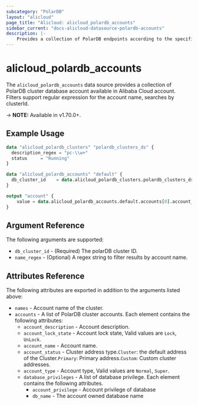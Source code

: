 ```yaml
---
subcategory: "PolarDB"
layout: "alicloud"
page_title: "Alicloud: alicloud_polardb_accounts"
sidebar_current: "docs-alicloud-datasource-polardb-accounts"
description: |-
    Provides a collection of PolarDB endpoints according to the specified filters.
---
```


# alicloud\_polardb\_accounts

The `alicloud_polardb_accounts` data source provides a collection of PolarDB cluster database account available in Alibaba Cloud account.
Filters support regular expression for the account name, searches by clusterId.

-> **NOTE:** Available in v1.70.0+.

## Example Usage

```terraform
data "alicloud_polardb_clusters" "polardb_clusters_ds" {
  description_regex = "pc-\\w+"
  status     = "Running"
}

data "alicloud_polardb_accounts" "default" {
  db_cluster_id    = data.alicloud_polardb_clusters.polardb_clusters_ds.clusters.0.id
}

output "account" {
    value = data.alicloud_polardb_accounts.default.accounts[0].account_name
}
```

## Argument Reference

The following arguments are supported:

* `db_cluster_id` - (Required) The polarDB cluster ID. 
* `name_regex` - (Optional) A regex string to filter results by account name.

## Attributes Reference

The following attributes are exported in addition to the arguments listed above:

* `names` - Account name of the cluster.
* `accounts` - A list of PolarDB cluster accounts. Each element contains the following attributes:
  * `account_description` - Account description.
  * `account_lock_state` - Account lock state, Valid values are `Lock`, `UnLock`.
  * `account_name` - Account name.
  * `account_status` - Cluster address type.`Cluster`: the default address of the Cluster.`Primary`: Primary address.`Custom`: Custom cluster addresses.
  * `account_type` - Account type, Valid values are `Normal`, `Super`.
  * `database_privileges` - A list of database privilege. Each element contains the following attributes.
      * `account_privilege` - Account privilege of database
      * `db_name` - The account owned database name 
